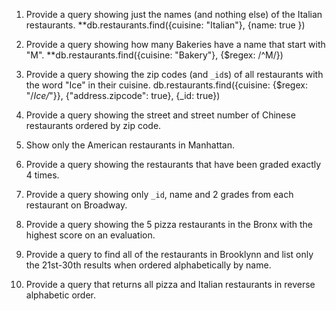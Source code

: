 1. Provide a query showing just the names (and nothing else) of the Italian
restaurants.
**db.restaurants.find({cuisine: "Italian"}, {name: true })

2. Provide a query showing how many Bakeries have a name that start with "M".
**db.restaurants.find({cuisine: "Bakery"}, {$regex: /^M/})

3. Provide a query showing the zip codes (and `_id`s) of all restaurants with
the word "Ice" in their cuisine.
db.restaurants.find({cuisine: {$regex: "/*Ice/*"}}, {"address.zipcode": true}, {_id: true})

4. Provide a query showing the street and street number of Chinese restaurants
ordered by zip code.
<Your query here>

5. Show only the American restaurants in Manhattan.
<Your query here>

6. Provide a query showing the restaurants that have been graded exactly 4
times.
<Your query here>

7. Provide a query showing only `_id`, name and 2 grades from each restaurant on
Broadway.
<Your query here>

8. Provide a query showing the 5 pizza restaurants in the Bronx with the highest
score on an evaluation.
<Your query here>

9. Provide a query to find all of the restaurants in Brooklynn and list only the
21st-30th results when ordered alphabetically by name.
<Your query here>

10. Provide a query that returns all pizza and Italian restaurants in reverse
alphabetic order.
<Your query here>